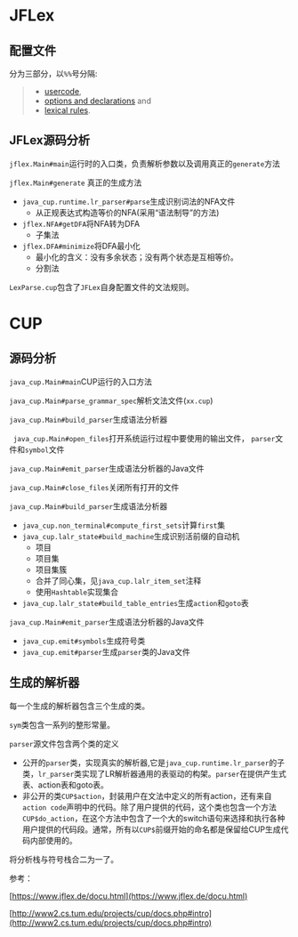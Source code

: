 # JFLex

## 配置文件

分为三部分，以`%%`号分隔:

> - [usercode](https://www.jflex.de/manual.html#ExampleUserCode),
> - [options and declarations](https://www.jflex.de/manual.html#ExampleOptions) and
> - [lexical rules](https://www.jflex.de/manual.html#ExampleLexRules).





## JFLex源码分析

`jflex.Main#main`运行时的入口类，负责解析参数以及调用真正的`generate`方法

`jflex.Main#generate` 真正的生成方法

- `java_cup.runtime.lr_parser#parse`生成识别词法的NFA文件
  - 从正规表达式构造等价的NFA(采用“语法制导”的方法)
- `jflex.NFA#getDFA`将NFA转为DFA
  - 子集法
- `jflex.DFA#minimize`将DFA最小化
  - 最小化的含义：没有多余状态；没有两个状态是互相等价。
  - 分割法

`LexParse.cup`包含了`JFLex`自身配置文件的文法规则。



# CUP

## 源码分析

`java_cup.Main#main`CUP运行的入口方法



`java_cup.Main#parse_grammar_spec`解析文法文件(`xx.cup`)

`java_cup.Main#build_parser`生成语法分析器

` java_cup.Main#open_files`打开系统运行过程中要使用的输出文件， `parser`文件和`symbol`文件

`java_cup.Main#emit_parser`生成语法分析器的Java文件

`java_cup.Main#close_files`关闭所有打开的文件



`java_cup.Main#build_parser`生成语法分析器

- `java_cup.non_terminal#compute_first_sets`计算`first`集
- `java_cup.lalr_state#build_machine`生成识别活前缀的自动机
  - 项目
  - 项目集
  - 项目集簇
  - 合并了同心集，见`java_cup.lalr_item_set`注释
  - 使用`Hashtable`实现集合
- `java_cup.lalr_state#build_table_entries`生成`action`和`goto`表



`java_cup.Main#emit_parser`生成语法分析器的Java文件

- `java_cup.emit#symbols`生成符号类
- `java_cup.emit#parser`生成`parser`类的Java文件

## 生成的解析器

每一个生成的解析器包含三个生成的类。

`sym`类包含一系列的整形常量。

`parser`源文件包含两个类的定义

- 公开的`parser`类，实现真实的解析器,它是`java_cup.runtime.lr_parser`的子类，`lr_parser`类实现了LR解析器通用的表驱动的构架。`parser`在提供产生式表、action表和goto表。
- 非公开的类`CUP$action`，封装用户在文法中定义的所有action，还有来自`action code`声明中的代码。除了用户提供的代码，这个类也包含一个方法`CUP$do_action`，在这个方法中包含了一个大的switch语句来选择和执行各种用户提供的代码段。通常，所有以`CUP$`前缀开始的命名都是保留给CUP生成代码内部使用的。

将分析栈与符号栈合二为一了。



参考：

[https://www.jflex.de/docu.html](https://www.jflex.de/docu.html)

[http://www2.cs.tum.edu/projects/cup/docs.php#intro](http://www2.cs.tum.edu/projects/cup/docs.php#intro)